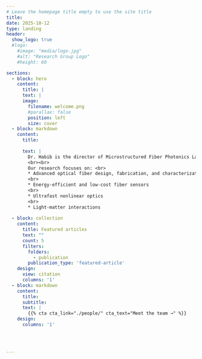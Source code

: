 ```yaml
---
# Leave the homepage title empty to use the site title
title:
date: 2025-10-12
type: landing
header:
  show_logo: true
  #logo:
    #image: "media/logo.jpg"
    #alt: "Research Group Logo"
    #height: 60

sections:
  - block: hero
    content:
      title: |
      text: |
      image:
        filename: welcome.png
        #parallax: false
        position: left
        size: cover
  - block: markdown
    content:
      title: 
    
      text: |
        Dr. Habib is the director of Microstructured Fiber Photonics Lab (MFPL), where he leads cutting-edge research and innovation on next-generation optical fibers for photonics based applications.
        <br><br>
        Our research focuses on: <br>
        * Advanced optical fiber design, fabrication, and characterization
        <br>
        * Energy-efficient and low-cost fiber sensors
        <br>
        * Ultrafast nonlinear optics
        <br>
        * Light-matter interactions
  
  - block: collection
    content:
      title: Featured articles
      text: ""
      count: 5
      filters:
        folders:
          - publication
        publication_type: 'featured-article'
    design:
      view: citation
      columns: '1'
  - block: markdown
    content:
      title:
      subtitle:
      text: |
        {{% cta cta_link="./people/" cta_text="Meet the team →" %}}
    design:
      columns: '1'
  


 
---
```

